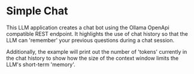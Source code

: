 # Simple Chat

This LLM application creates a chat bot using the Ollama OpenApi compatible REST endpoint. 
It highlights the use of chat history so that the LLM can 'remember' your previous questions during a chat session.

Additionally, the example will print out the number of 'tokens' currently in the chat history to show how the size of
the context window limits the LLM's short-term 'memory'.
